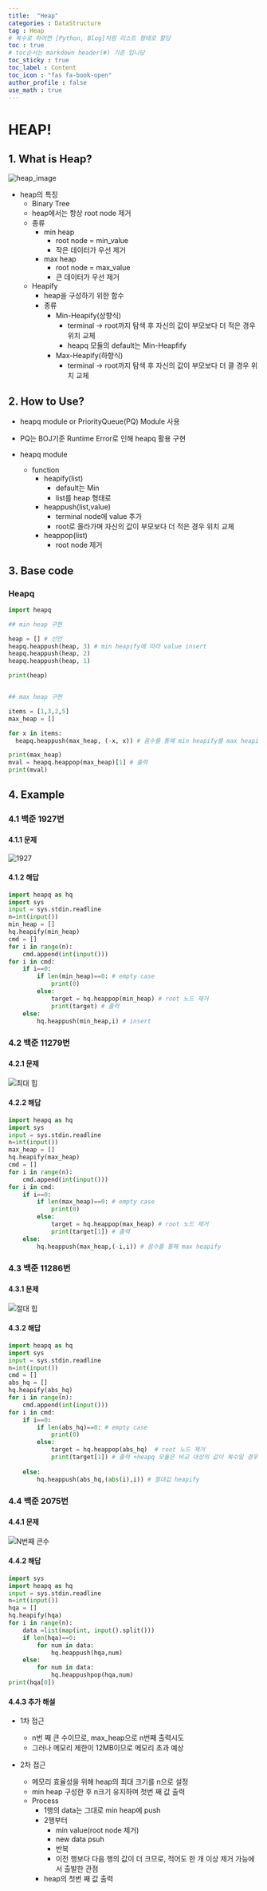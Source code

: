 ```yaml
---
title:  "Heap"
categories : DataStructure
tag : Heap
# 복수로 하려면 [Python, Blog]처럼 리스트 형태로 할당
toc : true
# toc순서는 markdown header(#) 기준 입니당
toc_sticky : true
toc_label : Content
toc_icon : "fas fa-book-open"
author_profile : false
use_math : true
---
```


# HEAP!

## 1. What is Heap?
<!-- - Abstract Data Type : Priority Queue(FIFO) 보고오기 -->

![heap_image](https://github.com/SEUNGYEOPOH/SEUNGYEOPOH/assets/81912557/adf1014c-20f5-4b8e-a452-4d5f45410198)

- heap의 특징
    - Binary Tree
    - heap에서는 항상 root node 제거
    - 종류
        - min heap
            - root node = min_value
            - 작은 데이터가 우선 제거
        - max heap
            - root node = max_value
            - 큰 데이터가 우선 제거
    - Heapify
        - heap을 구성하기 위한 함수
        - 종류
            - Min-Heapify(상향식)
                - terminal -> root까지 탐색 후 자신의 값이 부모보다 더 적은 경우 위치 교체
                - heapq 모듈의 default는 Min-Heapfify
            - Max-Heapify(하향식)
                - terminal -> root까지 탐색 후 자신의 값이 부모보다 더 클 경우 위치 교체

## 2. How to Use?
- heapq module or PriorityQueue(PQ) Module 사용

- PQ는 BOJ기준 Runtime Error로 인해 heapq 활용 구현

- heapq module
    - function
        - heapify(list)
            - default는 Min
            - list를 heap 형태로
        - heappush(list,value)
            - terminal node에 value 추가
            - root로 올라가며 자신의 값이 부모보다 더 적은 경우 위치 교체 
        - heappop(list)
            - root node 제거

## 3. Base code
### Heapq
```python
import heapq

## min heap 구현

heap = [] # 선언
heapq.heappush(heap, 3) # min heapify에 따라 value insert
heapq.heappush(heap, 2)
heapq.heappush(heap, 1)

print(heap)


## max heap 구현

items = [1,3,2,5] 
max_heap = []

for x in items:
  heapq.heappush(max_heap, (-x, x)) # 음수를 통해 min heapify를 max heapify로

print(max_heap)
mval = heapq.heappop(max_heap)[1] # 출력
print(mval)
```


## 4. Example

### 4.1 백준 1927번
#### 4.1.1 문제
![1927](https://github.com/SEUNGYEOPOH/SEUNGYEOPOH/assets/81912557/455f21c0-af04-4494-b070-b16c8c8f43b4)

#### 4.1.2 해답
```python
import heapq as hq
import sys
input = sys.stdin.readline
n=int(input())
min_heap = []
hq.heapify(min_heap)
cmd = []
for i in range(n):
    cmd.append(int(input()))
for i in cmd:
    if i==0:
        if len(min_heap)==0: # empty case
            print(0)
        else:
            target = hq.heappop(min_heap) # root 노드 제거 
            print(target) # 출력
    else:
        hq.heappush(min_heap,i) # insert
```

### 4.2 백준 11279번
#### 4.2.1 문제
![최대 힙](https://github.com/SEUNGYEOPOH/SEUNGYEOPOH/assets/81912557/ecfb8b97-ebfd-4491-822b-ad831eed0eb8)

#### 4.2.2 해답
```python
import heapq as hq
import sys
input = sys.stdin.readline
n=int(input())
max_heap = []
hq.heapify(max_heap)
cmd = []
for i in range(n):
    cmd.append(int(input()))
for i in cmd:
    if i==0:
        if len(max_heap)==0: # empty case
            print(0)
        else:
            target = hq.heappop(max_heap) # root 노드 제거 
            print(target[1]) # 출력
    else:
        hq.heappush(max_heap,(-i,i)) # 음수를 통해 max heapify
```

### 4.3 백준 11286번
#### 4.3.1 문제
![절대 힙](https://github.com/SEUNGYEOPOH/SEUNGYEOPOH/assets/81912557/ed297830-c103-4c26-8dcc-7612e794f07b)

#### 4.3.2 해답
```python
import heapq as hq
import sys
input = sys.stdin.readline
n=int(input())
cmd = []
abs_hq = []
hq.heapify(abs_hq)
for i in range(n):
    cmd.append(int(input()))
for i in cmd:
    if i==0:
        if len(abs_hq)==0: # empty case
            print(0)
        else:
            target = hq.heappop(abs_hq)  # root 노드 제거 
            print(target[1]) # 출력 +heapq 모듈은 비교 대상의 값이 복수일 경우 첫번 째 값이 같다면 그 다음 값을 기준으로 heapify 적용
            
    else:
        hq.heappush(abs_hq,(abs(i),i)) # 절대값 heapify
```


### 4.4 백준 2075번
#### 4.4.1 문제
![N번째 큰수](https://github.com/SEUNGYEOPOH/SEUNGYEOPOH/assets/81912557/14a50da0-36e4-4a4b-ac36-0e278907b820)

#### 4.4.2 해답
```python
import sys
import heapq as hq
input = sys.stdin.readline
n=int(input())
hqa = []
hq.heapify(hqa)
for i in range(n):
    data =list(map(int, input().split()))
    if len(hqa)==0:
        for num in data:
            hq.heappush(hqa,num)
    else:
        for num in data:
            hq.heappushpop(hqa,num)
print(hqa[0])
```
#### 4.4.3 추가 해설
- 1차 접근
    - n번 째 큰 수이므로, max_heap으로 n번째 출력시도
    - 그러나 메모리 제한이 12MB이므로 메모리 초과 예상

- 2차 접근
    - 메모리 효율성을 위해 heap의 최대 크기를 n으로 설정
    - min heap 구성한 후 n크기 유지하며 첫번 째 값 출력
    - Process
        - 1행의 data는 그대로 min heap에 push
        - 2행부터
            - min value(root node 제거)
            - new data psuh
            - 반복
            - 이전 행보다 다음 행의 값이 더 크므로, 적어도 한 개 이상 제거 가능에서 출발한 관점
        - heap의 첫번 째 값  출력
